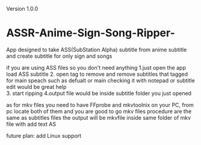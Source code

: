Version 1.0.0
# ASSR-Anime-Sign-Song-Ripper-
App designed to take ASS(SubStation Alpha) subtitle from anime subtitle and create subtitle for only sign and songs

if you are using ASS files so you don't need anything 
1.just open the app load ASS subtitle 
2. open tag to remove and remove subtitles that tagged for main speach such as defualt or main checking it with notepad or subtitle edit would be great help  
3. start ripping 
4.output file would be inside subtitle folder you just opened 

as for mkv files you need to have FFprobe and mkvtoolnix on your PC, from pc locate both of them and you are good to go
mkv files procedure are the same as subtitles files the output will be mkvfile inside same folder of mkv file with add text AS

future plan:
add Linux support
